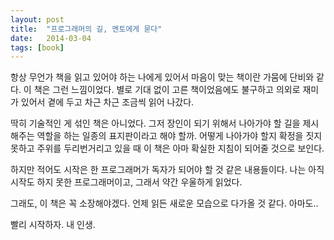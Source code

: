```yaml
---
layout: post
title:  "프로그래머의 길, 멘토에게 묻다"
date:   2014-03-04
tags: [book]
---
```


항상 무언가 책을 읽고 있어야 하는 나에게 있어서 마음이 맞는 책이란 가뭄에 단비와 같다. 이 책은 그런 느낌이었다. 별로 기대 없이 고른 책이었음에도 불구하고 의외로 재미가 있어서 곁에 두고 차근 차근 조금씩 읽어 나갔다. 

  딱히 기술적인 게 섞인 책은 아니었다. 그저 장인이 되기 위해서 나아가야 할 길을 제시해주는 역할을 하는 일종의 표지판이라고 해야 할까. 어떻게 나아가야 할지 확정을 짓지 못하고 주위를 두리번거리고 있을 때 이 책은 아마 확실한 지침이 되어줄 것으로 보인다. 

  하지만 적어도 시작은 한 프로그래머가 독자가 되어야 할 것 같은 내용들이다. 나는 아직 시작도 하지 못한 프로그래머이고, 그래서 약간 우울하게 읽었다. 

  그래도, 이 책은 꼭 소장해야겠다. 언제 읽든 새로운 모습으로 다가올 것 같다. 아마도.. 

  빨리 시작하자. 내 인생.